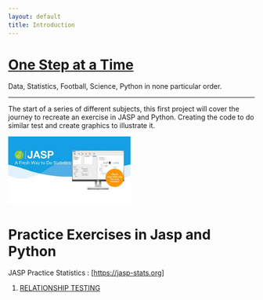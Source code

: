 ```yaml
---
layout: default
title: Introduction
---
```


# [One Step at a Time](https://aliwualk.github.io/One-Step-at-a-Time)
Data, Statistics, Football, Science, Python in none particular order.

- - -

The start of a series of different subjects, this first project will cover the journey to recreate an exercise in JASP and Python. Creating the code to do similar test and create graphics to illustrate it.

<img src="jasp.jpg" alt="drawing" width="250"/>

# Practice Exercises in Jasp and Python
JASP Practice Statistics : [https://jasp-stats.org]

1.	[RELATIONSHIP TESTING](/exercise1.md)
